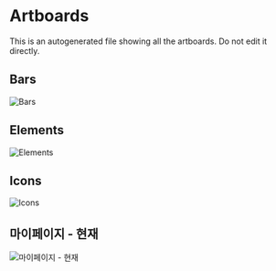 # Artboards

This is an autogenerated file showing all the artboards. Do not edit it directly.

## Bars

![Bars](./.exportedArtboards/%E1%84%90%E1%85%A6%E1%84%89%E1%85%B3%E1%84%90%E1%85%B3/Bars)


## Elements

![Elements](./.exportedArtboards/%E1%84%90%E1%85%A6%E1%84%89%E1%85%B3%E1%84%90%E1%85%B3/Elements)


## Icons

![Icons](./.exportedArtboards/%E1%84%90%E1%85%A6%E1%84%89%E1%85%B3%E1%84%90%E1%85%B3/Icons)


## 마이페이지 - 현재

![마이페이지 - 현재](./.exportedArtboards/%E1%84%90%E1%85%A6%E1%84%89%E1%85%B3%E1%84%90%E1%85%B3/%E1%84%86%E1%85%A1%E1%84%8B%E1%85%B5%E1%84%91%E1%85%A6%E1%84%8B%E1%85%B5%E1%84%8C%E1%85%B5%20-%20%E1%84%92%E1%85%A7%E1%86%AB%E1%84%8C%E1%85%A2.png)

